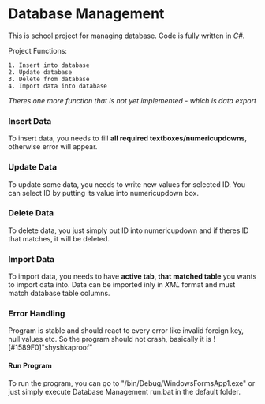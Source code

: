 # Database Management

This is school project for managing database. Code is fully written in *C#*.

Project Functions:
```
1. Insert into database
2. Update database
3. Delete from database
4. Import data into database
```

*Theres one more function that is not yet implemented - which is data export*

### Insert Data
To insert data, you needs to fill **all required textboxes/numericupdowns**, otherwise error will appear.

### Update Data
To update some data, you needs to write new values for selected ID.
You can select ID by putting its value into numericupdown box.

### Delete Data
To delete data, you just simply put ID into numericupdown and if theres ID that matches, it will be deleted.

### Import Data
To import data, you needs to have **active tab, that matched table** you wants to import data into. Data can be imported inly in *XML* format and must match database table columns.

### Error Handling
Program is stable and should react to every error like invalid foreign key, null values etc.
So the program should not crash, basically it is ![#1589F0]"shyshkaproof"

#### Run Program
To run the program, you can go to "/bin/Debug/WindowsFormsApp1.exe" or just simply execute Database Management run.bat in the default folder.
